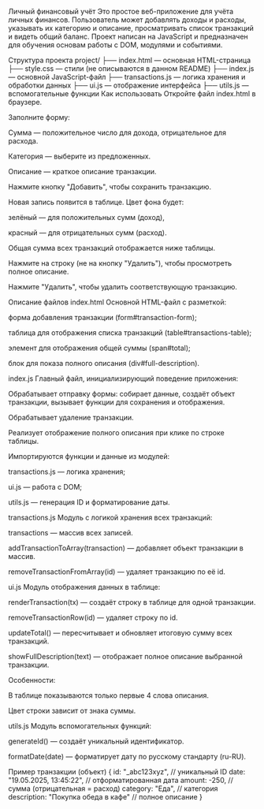 Личный финансовый учёт
Это простое веб-приложение для учёта личных финансов. Пользователь может добавлять доходы и расходы, указывать их категорию и описание, просматривать список транзакций и видеть общий баланс. Проект написан на JavaScript и предназначен для обучения основам работы с DOM, модулями и событиями.

Структура проекта
project/
├── index.html              — основная HTML-страница
├── style.css               — стили (не описываются в данном README)
├── index.js                — основной JavaScript-файл
├── transactions.js         — логика хранения и обработки данных
├── ui.js                   — отображение интерфейса
├── utils.js                — вспомогательные функции
Как использовать
Откройте файл index.html в браузере.

Заполните форму:

Сумма — положительное число для дохода, отрицательное для расхода.

Категория — выберите из предложенных.

Описание — краткое описание транзакции.

Нажмите кнопку "Добавить", чтобы сохранить транзакцию.

Новая запись появится в таблице. Цвет фона будет:

зелёный — для положительных сумм (доход),

красный — для отрицательных сумм (расход).

Общая сумма всех транзакций отображается ниже таблицы.

Нажмите на строку (не на кнопку "Удалить"), чтобы просмотреть полное описание.

Нажмите "Удалить", чтобы удалить соответствующую транзакцию.

Описание файлов
index.html
Основной HTML-файл с разметкой:

форма добавления транзакции (form#transaction-form);

таблица для отображения списка транзакций (table#transactions-table);

элемент для отображения общей суммы (span#total);

блок для показа полного описания (div#full-description).

index.js
Главный файл, инициализирующий поведение приложения:

Обрабатывает отправку формы: собирает данные, создаёт объект транзакции, вызывает функции для сохранения и отображения.

Обрабатывает удаление транзакции.

Реализует отображение полного описания при клике по строке таблицы.

Импортируются функции и данные из модулей:

transactions.js — логика хранения;

ui.js — работа с DOM;

utils.js — генерация ID и форматирование даты.

transactions.js
Модуль с логикой хранения всех транзакций:

transactions — массив всех записей.

addTransactionToArray(transaction) — добавляет объект транзакции в массив.

removeTransactionFromArray(id) — удаляет транзакцию по её id.

ui.js
Модуль отображения данных в таблице:

renderTransaction(tx) — создаёт строку в таблице для одной транзакции.

removeTransactionRow(id) — удаляет строку по id.

updateTotal() — пересчитывает и обновляет итоговую сумму всех транзакций.

showFullDescription(text) — отображает полное описание выбранной транзакции.

Особенности:

В таблице показываются только первые 4 слова описания.

Цвет строки зависит от знака суммы.

utils.js
Модуль вспомогательных функций:

generateId() — создаёт уникальный идентификатор.

formatDate(date) — форматирует дату по русскому стандарту (ru-RU).

Пример транзакции (объект)
{
  id: "_abc123xyz",             // уникальный ID
  date: "19.05.2025, 13:45:22", // отформатированная дата
  amount: -250,                 // сумма (отрицательная = расход)
  category: "Еда",              // категория
  description: "Покупка обеда в кафе" // полное описание
}

